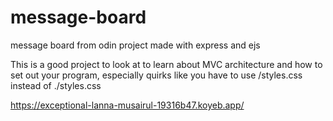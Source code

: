 # message-board
message board from odin project made with express and ejs

This is a good project to look at to learn about MVC architecture and how to set out your program, especially quirks like you have to use /styles.css instead of ./styles.css

https://exceptional-lanna-musairul-19316b47.koyeb.app/
